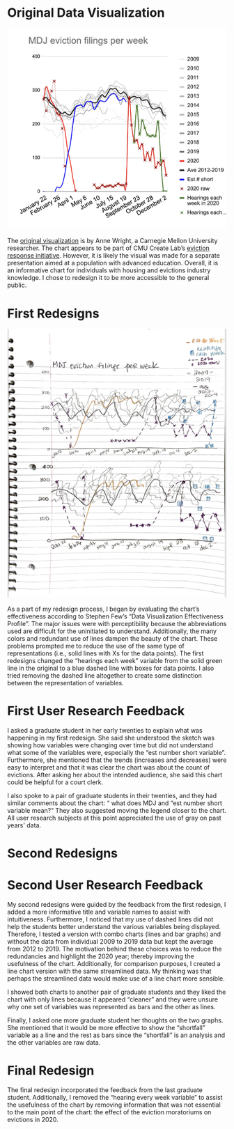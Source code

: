 # Original Data Visualization
![Alt text](IMG_6958D911A458-1.jpeg)

The [original visualization](http://evict-response.earthtime.org/) is by Anne Wright, a Carnegie Mellon University researcher. The chart appears to be part of CMU Create Lab’s [eviction response initiative](https://www.cmu.edu/news/stories/archives/2020/november/earthtime-evictions.html). However, it is likely the visual was made for a separate presentation aimed at a population with advanced education. Overall, it is an informative chart for individuals with housing and evictions industry knowledge. I chose to redesign it to be more accessible to the general public. 

# First Redesigns 
![Alt text](IMG-3978.jpg)

As a part of my redesign process, I began by evaluating the chart’s effectiveness according to Stephen Few’s “Data Visualization Effectiveness Profile”. The major issues were with perceptibility because the abbreviations used are difficult for the uninitiated to understand. Additionally, the many colors and redundant use of lines dampen the beauty of the chart. These problems prompted me to reduce the use of the same type of representations (i.e., solid lines with Xs for the data points). The first redesigns changed the “hearings each week” variable from the solid green line in the original to a blue dashed line with boxes for data points. I also tried removing the dashed line altogether to create some distinction between the representation of variables. 

# First User Research Feedback 
I asked a graduate student in her early twenties to explain what was happening in my first redesign. She said she understood the sketch was showing how variables were changing over time but did not understand what some of the variables were, especially the “est number short variable”. Furthermore, she mentioned that the trends (increases and decreases) were easy to interpret and that it was clear the chart was about the count of evictions. After asking her about the intended audience, she said this chart could be helpful for a court clerk. 

I also spoke to a pair of graduate students in their twenties, and they had similar comments about the chart: “ what does MDJ and “est number short variable mean?” They also suggested moving the legend closer to the chart. All user research subjects at this point appreciated the use of gray on past years' data. 

# Second Redesigns
<div class="flourish-embed flourish-chart" data-src="visualisation/11843702"><script src="https://public.flourish.studio/resources/embed.js"></script></div>
<div class="flourish-embed flourish-chart" data-src="visualisation/11832339"><script src="https://public.flourish.studio/resources/embed.js"></script></div>

# Second User Research Feedback 
My second redesigns were guided by the feedback from the first redesign, I added a more informative title and variable names to assist with intuitiveness. Furthermore, I noticed that my use of dashed lines did not help the students better understand the various variables being displayed. Therefore, I tested a version with combo charts (lines and bar graphs) and without the data from individual 2009 to 2019 data but kept the average from 2012 to 2019. The motivation behind these choices was to reduce the redundancies and highlight the 2020 year; thereby improving the usefulness of the chart. Additionally, for comparison purposes, I created a line chart version with the same streamlined data. My thinking was that perhaps the streamlined data would make use of a line chart more sensible. 

I showed both charts to another pair of graduate students and they liked the chart with only lines because it appeared “cleaner” and they were unsure why one set of variables was represented as bars and the other as lines. 

Finally, I asked one more graduate student her thoughts on the two graphs. She mentioned that it would be more effective to show the “shortfall” variable as a line and the rest as bars since the “shortfall” is an analysis and the other variables are raw data.

# Final Redesign
<div class="flourish-embed flourish-chart" data-src="visualisation/11845850"><script src="https://public.flourish.studio/resources/embed.js"></script></div>

The final redesign incorporated the feedback from the last graduate student. Additionally, I removed the “hearing every week variable” to assist the usefulness of the chart by removing information that was not essential to the main point of the chart: the effect of the eviction moratoriums on evictions in 2020. 

